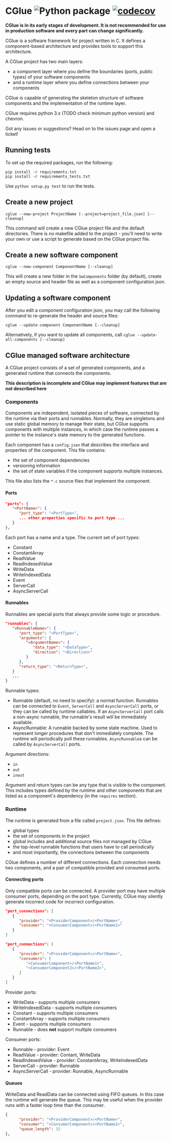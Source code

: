 CGlue ![Python package](https://github.com/RevolutionRobotics/CGlue/workflows/Python%20package/badge.svg) [![codecov](https://codecov.io/gh/RevolutionRobotics/CGlue/branch/master/graph/badge.svg)](https://codecov.io/gh/RevolutionRobotics/CGlue)
=====

__CGlue is in its early stages of development. It is not recommended for use in
production software and every part can change significantly.__

CGlue is a software framework for project written in C. It defines a component-based
architecture and provides tools to support this architecture.

A CGlue project has two main layers:

- a component layer where you define the boundaries (ports, public types) of your software
   components
- and a runtime layer where you define connections between your components

CGlue is capable of generating the skeleton structure of software components
and the implementation of the runtime layer.

CGlue requires python 3.x (TODO check minimum python version) and chevron.

Got any issues or suggestions? Head on to the issues page and open a ticket!

Running tests
-------------

To set up the required packages, run the following:

```shell
pip install -r requirements.txt
pip install -r requirements_tests.txt
```

Use `python setup.py test` to run the tests.

Create a new project
--------------------

`cglue --new-project ProjectName [--project=project_file.json] [--cleanup]`

This command will create a new CGlue project file and the default directories.
There is no makefile added to the project - you'll need to write your own
or use a script to generate based on the CGlue project file.

Create a new software component
-------------------------------

`cglue --new-component ComponentName [--cleanup]`

This will create a new folder in the `SwComponents` folder (by default), create an empty source and
header file as well as a component configuration json.

Updating a software component
-----------------------------

After you edit a component configuration json, you may call the following command to re-generate
the header and source files:

`cglue --update-component ComponentName [--cleanup]`

Alternatively, if you want to update all components, call `cglue --update-all-components [--cleanup]`

CGlue managed software architecture
-----------------------------------

A CGlue project consists of a set of generated components, and a generated runtime that connects
the components.

__This description is incomplete and CGlue
may implement features that are not described here__

### Components

Components are independent, isolated pieces of software, connected by the runtime via their ports
and runnables. Normally, they are singletons and use
static global memory to manage their state, but CGlue supports components with multiple instances,
in which case the runtime passes a pointer to the instance's state memory to the generated functions.

Each component has a `config.json` that describes the interface and properties of the component.
This file contains:

- the set of component dependencies
- versioning information
- the set of state variables if the component supports multiple instances.

This file also lists the `*.c` source files
that implement the component.

#### Ports

```json
"ports": {
   "<PortName>": {
      "port_type": "<PortType>",
      ... other properties specific to port type ...
   }
},
```

Each port has a name and a type. The current set of port types:

- Constant
- ConstantArray
- ReadValue
- ReadIndexedValue
- WriteData
- WriteIndexedData
- Event
- ServerCall
- AsyncServerCall

#### Runnables

Runnables are special ports that always provide some logic or procedure.

```json
"runnables": {
   "<RunnableName>": {
      "port_type": "<PortType>",
      "arguments": {
         "<ArgumentName>": {
            "data_type": "<DataType>",
            "direction": "<Direction>"
         }
      },
      "return_type": "<ReturnType>",
   }
   ...
}
```

Runnable types:

- Runnable (default, no need to specify): a normal function.
  Runnables can be connected to `Event`, `ServerCall` and `AsyncServerCall` ports, or they can be
  called by runtime callables. If an `AsyncServerCall` port calls a non-async runnable, the
  runnable's result will be immediately available.
- AsyncRunnable: A runnable backed by some state machine. Used to represent longer
  procedures that don't immediately complete. The runtime will periodically poll these runnables.
  `AsyncRunnable`s can be called by `AsyncServerCall` ports.

Argument directions:

- `in`
- `out`
- `inout`

Argument and return types can be any type that is visible to the component. This includes types
defined by the runtime and other components that are listed as a component's dependency (in the
`requires` section).

### Runtime

The runtime is generated from a file called `project.json`. This file defines:

- global types
- the set of components in the project
- global includes and additional source files not managed by CGlue
- the top-level runnable functions that users have to call periodically
- and most importantly, the connections between the components

CGlue defines a number of different connections. Each connection needs two components, and a pair
of compatible provided and consumed ports.

#### Connecting ports

Only compatible ports can be connected. A provider port may have multiple consumer ports, depending
on the port type. Currently, CGlue may silently generate incorrect code for incorrect configuration.

```json
"port_connections": [
   {
      "provider": "<ProviderComponent>/<PortName>",
      "consumer": "<ConsumerComponent>/<PortName1>"
   }
]
```

```json
"port_connections": [
   {
      "provider": "<ProviderComponent>/<PortName>",
      "consumers": [
         "<ConsumerComponent>/<PortName1>",
         "<ConsumerComponent2>/<PortName2>",
      ]
   }
]
```

Provider ports:

- WriteData - supports multiple consumers
- WriteIndexedData - supports multiple consumers
- Constant - supports multiple consumers
- ConstantArray - supports multiple consumers
- Event - supports multiple consumers
- Runnable - does __not__ support multiple consumers

Consumer ports:

- Runnable - provider: Event
- ReadValue - provider: Contant, WriteData
- ReadIndexedValue - provider: ConstantArray, WriteIndexedData
- ServerCall - provider: Runnable
- AsyncServerCall - provider: Runnable, AsyncRunnable

#### Queues

WriteData and ReadData can be connected using FIFO queues. In this case the runtime will generate
the queue. This may be useful when the provider runs with a faster loop time than the consumer.

```json
{
      "provider": "<ProviderComponent>/<PortName>",
      "consumer": "<ConsumerComponent>/<PortName1>",
      "queue_length": 32
},
```
